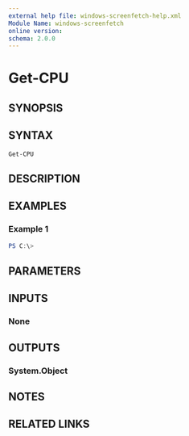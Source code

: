 ```yaml
---
external help file: windows-screenfetch-help.xml
Module Name: windows-screenfetch
online version:
schema: 2.0.0
---
```


# Get-CPU

## SYNOPSIS


## SYNTAX

```
Get-CPU
```

## DESCRIPTION


## EXAMPLES

### Example 1
```powershell
PS C:\> 
```



## PARAMETERS

## INPUTS

### None

## OUTPUTS

### System.Object
## NOTES

## RELATED LINKS
